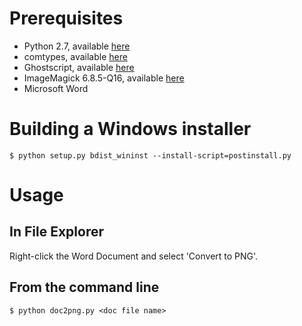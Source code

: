 Prerequisites
=============
* Python 2.7, available [here](http://www.python.org/getit/)
* comtypes, available [here](http://sourceforge.net/projects/comtypes/files/comtypes/)
* Ghostscript, available [here](http://www.ghostscript.com/download/gsdnld.html)
* ImageMagick 6.8.5-Q16, available [here](http://www.imagemagick.org/script/binary-releases.php#windows)
* Microsoft Word

Building a Windows installer
============================
`$ python setup.py bdist_wininst --install-script=postinstall.py`

Usage
=====
In File Explorer
----------------------
Right-click the Word Document and select 'Convert to PNG'.

From the command line
---------------------
`$ python doc2png.py <doc file name>`

